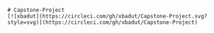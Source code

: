     # Capstone-Project 
    [![xbadut](https://circleci.com/gh/xbadut/Capstone-Project.svg?style=svg)](https://circleci.com/gh/xbadut/Capstone-Project)
